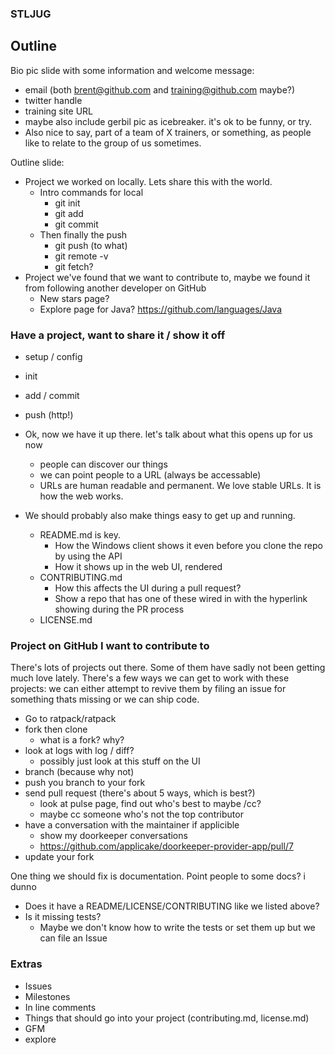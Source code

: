 ### STLJUG

## Outline

Bio pic slide with some information and welcome message:
  * email (both brent@github.com and training@github.com maybe?)
  * twitter handle
  * training site URL
  * maybe also include gerbil pic as icebreaker. it's ok to be funny, or try.
  * Also nice to say, part of a team of X trainers, or something, as people like to relate to the group of us sometimes.

Outline slide:
  * Project we worked on locally. Lets share this with the world.
    * Intro commands for local
        * git init
        * git add
        * git commit
    * Then finally the push
        * git push (to what)
        * git remote -v
        * git fetch?
  * Project we've found that we want to contribute to, maybe we found it from following
    another developer on GitHub
    * New stars page?
    * Explore page for Java? https://github.com/languages/Java

### Have a project, want to share it / show it off
* setup / config
* init
* add / commit
* push (http!)

* Ok, now we have it up there. let's talk about what this opens up for us now
  * people can discover our things
  * we can point people to a URL (always be accessable)
  * URLs are human readable and permanent. We love stable URLs. It is how the web works.

* We should probably also make things easy to get up and running.
  * README.md is key.
      * How the Windows client shows it even before you clone the repo by using the API
      * How it shows up in the web UI, rendered
  * CONTRIBUTING.md
      * How this affects the UI during a pull request?
      * Show a repo that has one of these wired in with the hyperlink showing during the PR process
  * LICENSE.md


### Project on GitHub I want to contribute to
There's lots of projects out there. Some of them have sadly not been getting
much love lately. There's a few ways we can get to work with these projects: 
we can either attempt to revive them by filing an issue for something thats missing
or we can ship code.

* Go to ratpack/ratpack
* fork then clone
  * what is a fork? why?
* look at logs with log / diff?
  * possibly just look at this stuff on the UI
* branch (because why not)
* push you branch to your fork
* send pull request (there's about 5 ways, which is best?)
  * look at pulse page, find out who's best to maybe /cc?
  * maybe cc someone who's not the top contributor
* have a conversation with the maintainer if applicible
  * show my doorkeeper conversations
  * https://github.com/applicake/doorkeeper-provider-app/pull/7
* update your fork


One thing we should fix is documentation. Point people to some docs? i dunno
* Does it have a README/LICENSE/CONTRIBUTING like we listed above?
* Is it missing tests?
  * Maybe we don't know how to write the tests or set them up but we can file an
    Issue

### Extras
* Issues
* Milestones
* In line comments
* Things that should go into your project (contributing.md, license.md)
* GFM
* explore
